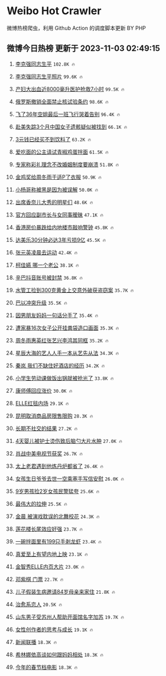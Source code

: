 # Weibo Hot Crawler 



微博热榜爬虫，利用 Github Action 的调度脚本更新 BY PHP 


## 微博今日热榜 更新于 2023-11-03 02:49:15 
1. [李克强同志生平](https://s.weibo.com/weibo?q=%23%E6%9D%8E%E5%85%8B%E5%BC%BA%E5%90%8C%E5%BF%97%E7%94%9F%E5%B9%B3%23&t=31&band_rank=2&Refer=top) `102.8K 🔥` 

1. [李克强同志生平照片](https://s.weibo.com/weibo?q=%23%E6%9D%8E%E5%85%8B%E5%BC%BA%E5%90%8C%E5%BF%97%E7%94%9F%E5%B9%B3%E7%85%A7%E7%89%87%23&t=31&band_rank=3&Refer=top) `99.6K 🔥` 

1. [产妇大出血近8000毫升医护抢救7小时](https://s.weibo.com/weibo?q=%23%E4%BA%A7%E5%A6%87%E5%A4%A7%E5%87%BA%E8%A1%80%E8%BF%918000%E6%AF%AB%E5%8D%87%E5%8C%BB%E6%8A%A4%E6%8A%A2%E6%95%917%E5%B0%8F%E6%97%B6%23&t=31&band_rank=4&Refer=top) `99.5K 🔥` 

1. [俄罗斯撤销全面禁止核试验条约](https://s.weibo.com/weibo?q=%23%E4%BF%84%E7%BD%97%E6%96%AF%E6%92%A4%E9%94%80%E5%85%A8%E9%9D%A2%E7%A6%81%E6%AD%A2%E6%A0%B8%E8%AF%95%E9%AA%8C%E6%9D%A1%E7%BA%A6%23&t=31&band_rank=5&Refer=top) `98.6K 🔥` 

1. [飞了36年空姐最后一班飞行哭着告别](https://s.weibo.com/weibo?q=%23%E9%A3%9E%E4%BA%8636%E5%B9%B4%E7%A9%BA%E5%A7%90%E6%9C%80%E5%90%8E%E4%B8%80%E7%8F%AD%E9%A3%9E%E8%A1%8C%E5%93%AD%E7%9D%80%E5%91%8A%E5%88%AB%23&t=31&band_rank=6&Refer=top) `96.4K 🔥` 

1. [赴美失踪3个月中国女子遗骸疑似被找到](https://s.weibo.com/weibo?q=%23%E8%B5%B4%E7%BE%8E%E5%A4%B1%E8%B8%AA3%E4%B8%AA%E6%9C%88%E4%B8%AD%E5%9B%BD%E5%A5%B3%E5%AD%90%E9%81%97%E9%AA%B8%E7%96%91%E4%BC%BC%E8%A2%AB%E6%89%BE%E5%88%B0%23&t=31&band_rank=7&Refer=top) `66.1K 🔥` 

1. [3元钱已经买不到饮料了](https://s.weibo.com/weibo?q=%233%E5%85%83%E9%92%B1%E5%B7%B2%E7%BB%8F%E4%B9%B0%E4%B8%8D%E5%88%B0%E9%A5%AE%E6%96%99%E4%BA%86%23&t=31&band_rank=8&Refer=top) `63.2K 🔥` 

1. [爱吃面的公主请试青椒鸡蛋拌面](https://s.weibo.com/weibo?q=%E7%88%B1%E5%90%83%E9%9D%A2%E7%9A%84%E5%85%AC%E4%B8%BB%E8%AF%B7%E8%AF%95%E9%9D%92%E6%A4%92%E9%B8%A1%E8%9B%8B%E6%8B%8C%E9%9D%A2&t=31&band_rank=9&Refer=top) `61.5K 🔥` 

1. [专家称彩礼理念不改婚姻制度要崩溃](https://s.weibo.com/weibo?q=%23%E4%B8%93%E5%AE%B6%E7%A7%B0%E5%BD%A9%E7%A4%BC%E7%90%86%E5%BF%B5%E4%B8%8D%E6%94%B9%E5%A9%9A%E5%A7%BB%E5%88%B6%E5%BA%A6%E8%A6%81%E5%B4%A9%E6%BA%83%23&t=31&band_rank=10&Refer=top) `51.8K 🔥` 

1. [金鸡奖给周冬雨于适P了衣服](https://s.weibo.com/weibo?q=%23%E9%87%91%E9%B8%A1%E5%A5%96%E7%BB%99%E5%91%A8%E5%86%AC%E9%9B%A8%E4%BA%8E%E9%80%82P%E4%BA%86%E8%A1%A3%E6%9C%8D%23&t=31&band_rank=11&Refer=top) `50.9K 🔥` 

1. [小杨哥称被黑是因为被误解](https://s.weibo.com/weibo?q=%23%E5%B0%8F%E6%9D%A8%E5%93%A5%E7%A7%B0%E8%A2%AB%E9%BB%91%E6%98%AF%E5%9B%A0%E4%B8%BA%E8%A2%AB%E8%AF%AF%E8%A7%A3%23&t=31&band_rank=12&Refer=top) `50.0K 🔥` 

1. [出席香奈儿大秀的明星们](https://s.weibo.com/weibo?q=%23%E5%87%BA%E5%B8%AD%E9%A6%99%E5%A5%88%E5%84%BF%E5%A4%A7%E7%A7%80%E7%9A%84%E6%98%8E%E6%98%9F%E4%BB%AC%23&t=31&band_rank=13&Refer=top) `48.6K 🔥` 

1. [官方回应副市长与女同事暧昧](https://s.weibo.com/weibo?q=%23%E5%AE%98%E6%96%B9%E5%9B%9E%E5%BA%94%E5%89%AF%E5%B8%82%E9%95%BF%E4%B8%8E%E5%A5%B3%E5%90%8C%E4%BA%8B%E6%9A%A7%E6%98%A7%23&t=31&band_rank=14&Refer=top) `47.1K 🔥` 

1. [香港房价暴跌给内地楼市敲响警钟](https://s.weibo.com/weibo?q=%23%E9%A6%99%E6%B8%AF%E6%88%BF%E4%BB%B7%E6%9A%B4%E8%B7%8C%E7%BB%99%E5%86%85%E5%9C%B0%E6%A5%BC%E5%B8%82%E6%95%B2%E5%93%8D%E8%AD%A6%E9%92%9F%23&t=31&band_rank=15&Refer=top) `45.8K 🔥` 

1. [达美乐30分钟必达3年亏损9亿](https://s.weibo.com/weibo?q=%23%E8%BE%BE%E7%BE%8E%E4%B9%9030%E5%88%86%E9%92%9F%E5%BF%85%E8%BE%BE3%E5%B9%B4%E4%BA%8F%E6%8D%9F9%E4%BA%BF%23&t=31&band_rank=16&Refer=top) `45.5K 🔥` 

1. [张元英凌晨去运动](https://s.weibo.com/weibo?q=%23%E5%BC%A0%E5%85%83%E8%8B%B1%E5%87%8C%E6%99%A8%E5%8E%BB%E8%BF%90%E5%8A%A8%23&t=31&band_rank=17&Refer=top) `42.4K 🔥` 

1. [柯佳嬿 哪一个老公](https://s.weibo.com/weibo?q=%E6%9F%AF%E4%BD%B3%E5%AC%BF%20%E5%93%AA%E4%B8%80%E4%B8%AA%E8%80%81%E5%85%AC&t=31&band_rank=18&Refer=top) `38.1K 🔥` 

1. [辛巴抖音账号被封禁](https://s.weibo.com/weibo?q=%23%E8%BE%9B%E5%B7%B4%E6%8A%96%E9%9F%B3%E8%B4%A6%E5%8F%B7%E8%A2%AB%E5%B0%81%E7%A6%81%23&t=31&band_rank=19&Refer=top) `36.8K 🔥` 

1. [水管工捡到300克黄金上交意外破获盗窃案](https://s.weibo.com/weibo?q=%23%E6%B0%B4%E7%AE%A1%E5%B7%A5%E6%8D%A1%E5%88%B0300%E5%85%8B%E9%BB%84%E9%87%91%E4%B8%8A%E4%BA%A4%E6%84%8F%E5%A4%96%E7%A0%B4%E8%8E%B7%E7%9B%97%E7%AA%83%E6%A1%88%23&t=31&band_rank=20&Refer=top) `35.7K 🔥` 

1. [巴以冲突升级](https://s.weibo.com/weibo?q=%23%E5%B7%B4%E4%BB%A5%E5%86%B2%E7%AA%81%E5%8D%87%E7%BA%A7%23&t=31&band_rank=21&Refer=top) `35.5K 🔥` 

1. [因男朋友妈妈一句话分手了](https://s.weibo.com/weibo?q=%E5%9B%A0%E7%94%B7%E6%9C%8B%E5%8F%8B%E5%A6%88%E5%A6%88%E4%B8%80%E5%8F%A5%E8%AF%9D%E5%88%86%E6%89%8B%E4%BA%86&t=31&band_rank=22&Refer=top) `35.4K 🔥` 

1. [遭家暴16次女子公开挂粪袋造口画面](https://s.weibo.com/weibo?q=%23%E9%81%AD%E5%AE%B6%E6%9A%B416%E6%AC%A1%E5%A5%B3%E5%AD%90%E5%85%AC%E5%BC%80%E6%8C%82%E7%B2%AA%E8%A2%8B%E9%80%A0%E5%8F%A3%E7%94%BB%E9%9D%A2%23&t=31&band_rank=23&Refer=top) `35.3K 🔥` 

1. [周冬雨惠英红张艺兴李鸿其同框](https://s.weibo.com/weibo?q=%23%E5%91%A8%E5%86%AC%E9%9B%A8%E6%83%A0%E8%8B%B1%E7%BA%A2%E5%BC%A0%E8%89%BA%E5%85%B4%E6%9D%8E%E9%B8%BF%E5%85%B6%E5%90%8C%E6%A1%86%23&t=31&band_rank=24&Refer=top) `35.2K 🔥` 

1. [星辰大海的艺人人手一本从艺先从法](https://s.weibo.com/weibo?q=%23%E6%98%9F%E8%BE%B0%E5%A4%A7%E6%B5%B7%E7%9A%84%E8%89%BA%E4%BA%BA%E4%BA%BA%E6%89%8B%E4%B8%80%E6%9C%AC%E4%BB%8E%E8%89%BA%E5%85%88%E4%BB%8E%E6%B3%95%23&t=31&band_rank=25&Refer=top) `34.3K 🔥` 

1. [秦岚 我们不缺住好酒店的经历](https://s.weibo.com/weibo?q=%E7%A7%A6%E5%B2%9A%20%E6%88%91%E4%BB%AC%E4%B8%8D%E7%BC%BA%E4%BD%8F%E5%A5%BD%E9%85%92%E5%BA%97%E7%9A%84%E7%BB%8F%E5%8E%86&t=31&band_rank=26&Refer=top) `34.2K 🔥` 

1. [小学生劳动课做饭出锅就被抢光了](https://s.weibo.com/weibo?q=%23%E5%B0%8F%E5%AD%A6%E7%94%9F%E5%8A%B3%E5%8A%A8%E8%AF%BE%E5%81%9A%E9%A5%AD%E5%87%BA%E9%94%85%E5%B0%B1%E8%A2%AB%E6%8A%A2%E5%85%89%E4%BA%86%23&t=31&band_rank=27&Refer=top) `33.8K 🔥` 

1. [康师傅回应涨价](https://s.weibo.com/weibo?q=%23%E5%BA%B7%E5%B8%88%E5%82%85%E5%9B%9E%E5%BA%94%E6%B6%A8%E4%BB%B7%23&t=31&band_rank=28&Refer=top) `30.0K 🔥` 

1. [ELLE红毯内场](https://s.weibo.com/weibo?q=%23ELLE%E7%BA%A2%E6%AF%AF%E5%86%85%E5%9C%BA%23&t=31&band_rank=29&Refer=top) `29.1K 🔥` 

1. [昆明取消商品房限售限购](https://s.weibo.com/weibo?q=%23%E6%98%86%E6%98%8E%E5%8F%96%E6%B6%88%E5%95%86%E5%93%81%E6%88%BF%E9%99%90%E5%94%AE%E9%99%90%E8%B4%AD%23&t=31&band_rank=30&Refer=top) `28.3K 🔥` 

1. [长期不社交的结果](https://s.weibo.com/weibo?q=%E9%95%BF%E6%9C%9F%E4%B8%8D%E7%A4%BE%E4%BA%A4%E7%9A%84%E7%BB%93%E6%9E%9C&t=31&band_rank=31&Refer=top) `27.2K 🔥` 

1. [4天婴儿被护士烫伤致后脑勺大片水肿](https://s.weibo.com/weibo?q=%234%E5%A4%A9%E5%A9%B4%E5%84%BF%E8%A2%AB%E6%8A%A4%E5%A3%AB%E7%83%AB%E4%BC%A4%E8%87%B4%E5%90%8E%E8%84%91%E5%8B%BA%E5%A4%A7%E7%89%87%E6%B0%B4%E8%82%BF%23&t=31&band_rank=32&Refer=top) `27.0K 🔥` 

1. [肖战中美电视节获奖](https://s.weibo.com/weibo?q=%23%E8%82%96%E6%88%98%E4%B8%AD%E7%BE%8E%E7%94%B5%E8%A7%86%E8%8A%82%E8%8E%B7%E5%A5%96%23&t=31&band_rank=33&Refer=top) `26.7K 🔥` 

1. [太上老君遇到他炼丹炉都省了](https://s.weibo.com/weibo?q=%23%E5%A4%AA%E4%B8%8A%E8%80%81%E5%90%9B%E9%81%87%E5%88%B0%E4%BB%96%E7%82%BC%E4%B8%B9%E7%82%89%E9%83%BD%E7%9C%81%E4%BA%86%23&t=31&band_rank=34&Refer=top) `26.4K 🔥` 

1. [女孩生日爷爷去世一空乘塞手写信安慰](https://s.weibo.com/weibo?q=%23%E5%A5%B3%E5%AD%A9%E7%94%9F%E6%97%A5%E7%88%B7%E7%88%B7%E5%8E%BB%E4%B8%96%E4%B8%80%E7%A9%BA%E4%B9%98%E5%A1%9E%E6%89%8B%E5%86%99%E4%BF%A1%E5%AE%89%E6%85%B0%23&t=31&band_rank=35&Refer=top) `26.0K 🔥` 

1. [9岁男孩捡2岁女孩民警猛夸](https://s.weibo.com/weibo?q=%239%E5%B2%81%E7%94%B7%E5%AD%A9%E6%8D%A12%E5%B2%81%E5%A5%B3%E5%AD%A9%E6%B0%91%E8%AD%A6%E7%8C%9B%E5%A4%B8%23&t=31&band_rank=36&Refer=top) `25.6K 🔥` 

1. [最伟大的拉伸](https://s.weibo.com/weibo?q=%E6%9C%80%E4%BC%9F%E5%A4%A7%E7%9A%84%E6%8B%89%E4%BC%B8&t=31&band_rank=37&Refer=top) `25.5K 🔥` 

1. [金晨 被演戏耽误的北舞校花](https://s.weibo.com/weibo?q=%E9%87%91%E6%99%A8%20%E8%A2%AB%E6%BC%94%E6%88%8F%E8%80%BD%E8%AF%AF%E7%9A%84%E5%8C%97%E8%88%9E%E6%A0%A1%E8%8A%B1&t=31&band_rank=38&Refer=top) `24.3K 🔥` 

1. [莲花楼长尾效应好强](https://s.weibo.com/weibo?q=%23%E8%8E%B2%E8%8A%B1%E6%A5%BC%E9%95%BF%E5%B0%BE%E6%95%88%E5%BA%94%E5%A5%BD%E5%BC%BA%23&t=31&band_rank=39&Refer=top) `23.7K 🔥` 

1. [一碗拌面里有199只手剥龙虾](https://s.weibo.com/weibo?q=%23%E4%B8%80%E7%A2%97%E6%8B%8C%E9%9D%A2%E9%87%8C%E6%9C%89199%E5%8F%AA%E6%89%8B%E5%89%A5%E9%BE%99%E8%99%BE%23&t=31&band_rank=40&Refer=top) `23.4K 🔥` 

1. [真爱至上有望内地上映](https://s.weibo.com/weibo?q=%23%E7%9C%9F%E7%88%B1%E8%87%B3%E4%B8%8A%E6%9C%89%E6%9C%9B%E5%86%85%E5%9C%B0%E4%B8%8A%E6%98%A0%23&t=31&band_rank=41&Refer=top) `23.1K 🔥` 

1. [金智秀ELLE内页大片](https://s.weibo.com/weibo?q=%E9%87%91%E6%99%BA%E7%A7%80ELLE%E5%86%85%E9%A1%B5%E5%A4%A7%E7%89%87&t=31&band_rank=42&Refer=top) `23.0K 🔥` 

1. [邓紫棋 门票](https://s.weibo.com/weibo?q=%E9%82%93%E7%B4%AB%E6%A3%8B%20%E9%97%A8%E7%A5%A8&t=31&band_rank=43&Refer=top) `22.7K 🔥` 

1. [儿子假装生病邀请84岁母亲来家住](https://s.weibo.com/weibo?q=%23%E5%84%BF%E5%AD%90%E5%81%87%E8%A3%85%E7%94%9F%E7%97%85%E9%82%80%E8%AF%B784%E5%B2%81%E6%AF%8D%E4%BA%B2%E6%9D%A5%E5%AE%B6%E4%BD%8F%23&t=31&band_rank=44&Refer=top) `21.8K 🔥` 

1. [治愈系恋人](https://s.weibo.com/weibo?q=%E6%B2%BB%E6%84%88%E7%B3%BB%E6%81%8B%E4%BA%BA&t=31&band_rank=45&Refer=top) `20.5K 🔥` 

1. [山东男子受苏州人帮助开面馆名字加苏](https://s.weibo.com/weibo?q=%23%E5%B1%B1%E4%B8%9C%E7%94%B7%E5%AD%90%E5%8F%97%E8%8B%8F%E5%B7%9E%E4%BA%BA%E5%B8%AE%E5%8A%A9%E5%BC%80%E9%9D%A2%E9%A6%86%E5%90%8D%E5%AD%97%E5%8A%A0%E8%8B%8F%23&t=31&band_rank=46&Refer=top) `19.7K 🔥` 

1. [女性创作者的思考与成长](https://s.weibo.com/weibo?q=%E5%A5%B3%E6%80%A7%E5%88%9B%E4%BD%9C%E8%80%85%E7%9A%84%E6%80%9D%E8%80%83%E4%B8%8E%E6%88%90%E9%95%BF&t=31&band_rank=47&Refer=top) `19.1K 🔥` 

1. [新闻联播](https://s.weibo.com/weibo?q=%23%E6%96%B0%E9%97%BB%E8%81%94%E6%92%AD%23&t=31&band_rank=48&Refer=top) `18.3K 🔥` 

1. [希林娜依高谈如何跟妈妈相处](https://s.weibo.com/weibo?q=%23%E5%B8%8C%E6%9E%97%E5%A8%9C%E4%BE%9D%E9%AB%98%E8%B0%88%E5%A6%82%E4%BD%95%E8%B7%9F%E5%A6%88%E5%A6%88%E7%9B%B8%E5%A4%84%23&t=31&band_rank=49&Refer=top) `18.3K 🔥` 

1. [今年的春节档电影](https://s.weibo.com/weibo?q=%23%E4%BB%8A%E5%B9%B4%E7%9A%84%E6%98%A5%E8%8A%82%E6%A1%A3%E7%94%B5%E5%BD%B1%23&t=31&band_rank=50&Refer=top) `18.3K 🔥` 

